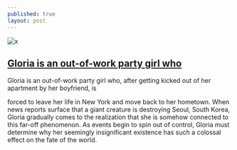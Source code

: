 ```yaml
---
published: true
layout: post
---
```

![x]({{site.baseurl}}/1.jpg)

## [Gloria is an out-of-work party girl who](http://liveart.work)

Gloria is an out-of-work party girl who, after getting kicked out of her apartment by her boyfriend, is

forced to leave her life in New York and move back to her hometown. When news reports surface that a giant creature is destroying Seoul, South Korea, Gloria gradually comes to the realization that she is somehow connected to this far-off phenomenon. As events begin to spin out of control, Gloria must determine why her seemingly insignificant existence has such a colossal effect on the fate of the world.
